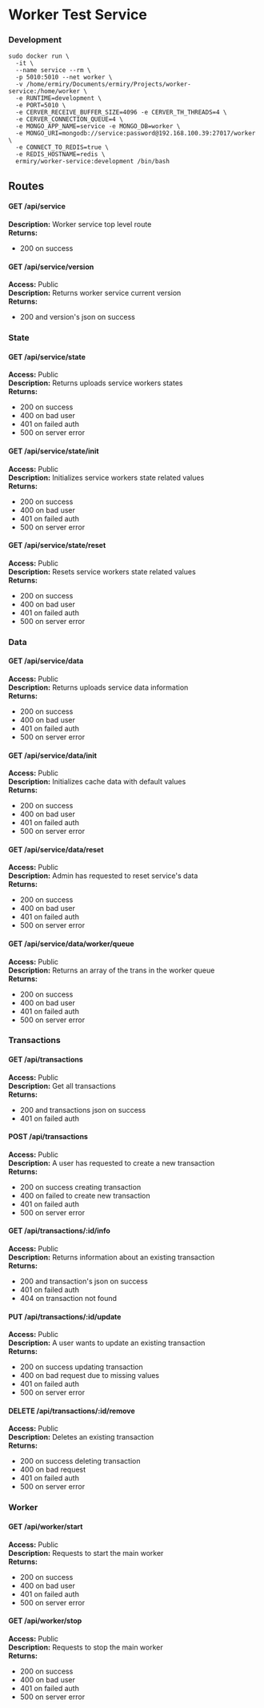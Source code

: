 # Worker Test Service

### Development
```
sudo docker run \
  -it \
  --name service --rm \
  -p 5010:5010 --net worker \
  -v /home/ermiry/Documents/ermiry/Projects/worker-service:/home/worker \
  -e RUNTIME=development \
  -e PORT=5010 \
  -e CERVER_RECEIVE_BUFFER_SIZE=4096 -e CERVER_TH_THREADS=4 \
  -e CERVER_CONNECTION_QUEUE=4 \
  -e MONGO_APP_NAME=service -e MONGO_DB=worker \
  -e MONGO_URI=mongodb://service:password@192.168.100.39:27017/worker \
  -e CONNECT_TO_REDIS=true \
  -e REDIS_HOSTNAME=redis \
  ermiry/worker-service:development /bin/bash
```

## Routes

#### GET /api/service
**Description:** Worker service top level route \
**Returns:**
  - 200 on success

#### GET /api/service/version
**Access:** Public \
**Description:** Returns worker service current version \
**Returns:**
  - 200 and version's json on success

### State

#### GET /api/service/state
**Access:** Public \
**Description:** Returns uploads service workers states \
**Returns:**
  - 200 on success
  - 400 on bad user
  - 401 on failed auth
  - 500 on server error

#### GET /api/service/state/init
**Access:** Public \
**Description:** Initializes service workers state related values \
**Returns:**
  - 200 on success
  - 400 on bad user
  - 401 on failed auth
  - 500 on server error

#### GET /api/service/state/reset
**Access:** Public \
**Description:** Resets service workers state related values \
**Returns:**
  - 200 on success
  - 400 on bad user
  - 401 on failed auth
  - 500 on server error

### Data

#### GET /api/service/data
**Access:** Public \
**Description:** Returns uploads service data information \
**Returns:**
  - 200 on success
  - 400 on bad user
  - 401 on failed auth
  - 500 on server error

#### GET /api/service/data/init
**Access:** Public \
**Description:** Initializes cache data with default values \
**Returns:**
  - 200 on success
  - 400 on bad user
  - 401 on failed auth
  - 500 on server error

#### GET /api/service/data/reset
**Access:** Public \
**Description:** Admin has requested to reset service's data \
**Returns:**
  - 200 on success
  - 400 on bad user
  - 401 on failed auth
  - 500 on server error

#### GET /api/service/data/worker/queue
**Access:** Public \
**Description:** Returns an array of the trans in the worker queue \
**Returns:**
  - 200 on success
  - 400 on bad user
  - 401 on failed auth
  - 500 on server error

### Transactions

#### GET /api/transactions
**Access:** Public \
**Description:** Get all transactions \
**Returns:**
  - 200 and transactions json on success
  - 401 on failed auth

#### POST /api/transactions
**Access:** Public \
**Description:** A user has requested to create a new transaction \
**Returns:**
  - 200 on success creating transaction
  - 400 on failed to create new transaction
  - 401 on failed auth
  - 500 on server error

#### GET /api/transactions/:id/info
**Access:** Public \
**Description:** Returns information about an existing transaction \
**Returns:**
  - 200 and transaction's json on success
  - 401 on failed auth
  - 404 on transaction not found

#### PUT /api/transactions/:id/update
**Access:** Public \
**Description:** A user wants to update an existing transaction \
**Returns:**
  - 200 on success updating transaction
  - 400 on bad request due to missing values
  - 401 on failed auth
  - 500 on server error

#### DELETE /api/transactions/:id/remove
**Access:** Public \
**Description:** Deletes an existing transaction \
**Returns:**
  - 200 on success deleting transaction
  - 400 on bad request
  - 401 on failed auth
  - 500 on server error

### Worker

#### GET /api/worker/start
**Access:** Public \
**Description:** Requests to start the main worker \
**Returns:**
  - 200 on success
  - 400 on bad user
  - 401 on failed auth
  - 500 on server error

#### GET /api/worker/stop
**Access:** Public \
**Description:** Requests to stop the main worker \
**Returns:**
  - 200 on success
  - 400 on bad user
  - 401 on failed auth
  - 500 on server error
